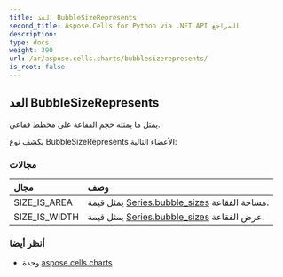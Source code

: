 ```yaml
---
title: العد BubbleSizeRepresents
second_title: Aspose.Cells for Python via .NET API المراجع
description:
type: docs
weight: 390
url: /ar/aspose.cells.charts/bubblesizerepresents/
is_root: false
---
```

##  العد BubbleSizeRepresents
يمثل ما يمثله حجم الفقاعة على مخطط فقاعي.



يكشف نوع BubbleSizeRepresents الأعضاء التالية:

###  مجالات
| مجال| وصف|
| :- | :- |
| SIZE_IS_AREA | يمثل قيمة [Series.bubble_sizes](/cells/python-net/ar/aspose.cells.charts/series#bubble_sizes) مساحة الفقاعة.|
| SIZE_IS_WIDTH | يمثل قيمة [Series.bubble_sizes](/cells/python-net/ar/aspose.cells.charts/series#bubble_sizes) عرض الفقاعة.|



###  أنظر أيضا
* وحدة [aspose.cells.charts](..)
